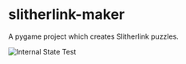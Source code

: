 # slitherlink-maker
A pygame project which creates Slitherlink puzzles.

![Internal State Test](https://github.com/OldAnchovyTopping/slitherlink-maker/blob/main/.github/workflows/internal_state_tests.yml/badge.svg)
